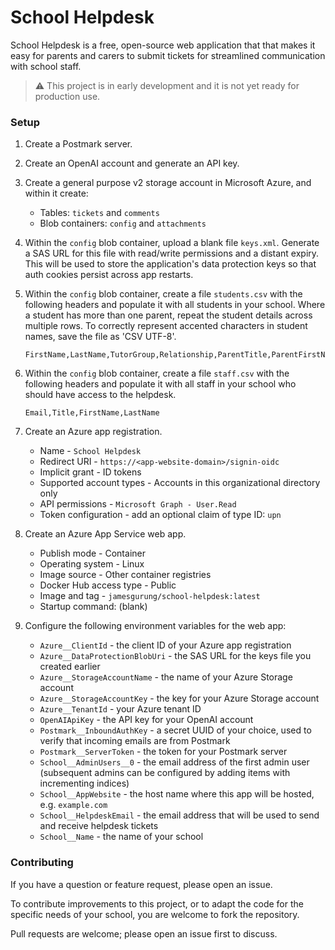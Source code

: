 # School Helpdesk

School Helpdesk is a free, open-source web application that that makes it easy for parents and carers to submit tickets for streamlined communication with school staff.

> :warning: This project is in early development and it is not yet ready for production use.

### Setup

1. Create a Postmark server.

2. Create an OpenAI account and generate an API key.

3. Create a general purpose v2 storage account in Microsoft Azure, and within it create:
    * Tables: `tickets` and `comments`
    * Blob containers: `config` and `attachments`

4. Within the `config` blob container, upload a blank file `keys.xml`. Generate a SAS URL for this file with read/write permissions and a distant expiry. This will be used to store the application's data protection keys so that auth cookies persist across app restarts.

5. Within the `config` blob container, create a file `students.csv` with the following headers and populate it with all students in your school. Where a student has more than one parent, repeat the student details across multiple rows. To correctly represent accented characters in student names, save the file as 'CSV UTF-8'.

    ```csv
    FirstName,LastName,TutorGroup,Relationship,ParentTitle,ParentFirstName,ParentLastName,ParentEmailAddress
    ```

6. Within the `config` blob container, create a file `staff.csv` with the following headers and populate it with all staff in your school who should have access to the helpdesk.
    ```csv
    Email,Title,FirstName,LastName
    ```

7. Create an Azure app registration.
    * Name - `School Helpdesk`
    * Redirect URI - `https://<app-website-domain>/signin-oidc`
    * Implicit grant - ID tokens
    * Supported account types - Accounts in this organizational directory only
    * API permissions - `Microsoft Graph - User.Read`
    * Token configuration - add an optional claim of type ID: `upn`

8. Create an Azure App Service web app.
    * Publish mode - Container
    * Operating system - Linux
    * Image source - Other container registries
    * Docker Hub access type - Public
    * Image and tag - `jamesgurung/school-helpdesk:latest`
    * Startup command: (blank)

9. Configure the following environment variables for the web app:

    * `Azure__ClientId` - the client ID of your Azure app registration
    * `Azure__DataProtectionBlobUri` - the SAS URL for the keys file you created earlier
    * `Azure__StorageAccountName` - the name of your Azure Storage account
    * `Azure__StorageAccountKey` - the key for your Azure Storage account
    * `Azure__TenantId` - your Azure tenant ID
    * `OpenAIApiKey` - the API key for your OpenAI account
    * `Postmark__InboundAuthKey` - a secret UUID of your choice, used to verify that incoming emails are from Postmark
    * `Postmark__ServerToken` - the token for your Postmark server
    * `School__AdminUsers__0` - the email address of the first admin user (subsequent admins can be configured by adding items with incrementing indices)
    * `School__AppWebsite` - the host name where this app will be hosted, e.g. `example.com`
    * `School__HelpdeskEmail` - the email address that will be used to send and receive helpdesk tickets
    * `School__Name` - the name of your school

### Contributing

If you have a question or feature request, please open an issue.

To contribute improvements to this project, or to adapt the code for the specific needs of your school, you are welcome to fork the repository.

Pull requests are welcome; please open an issue first to discuss.